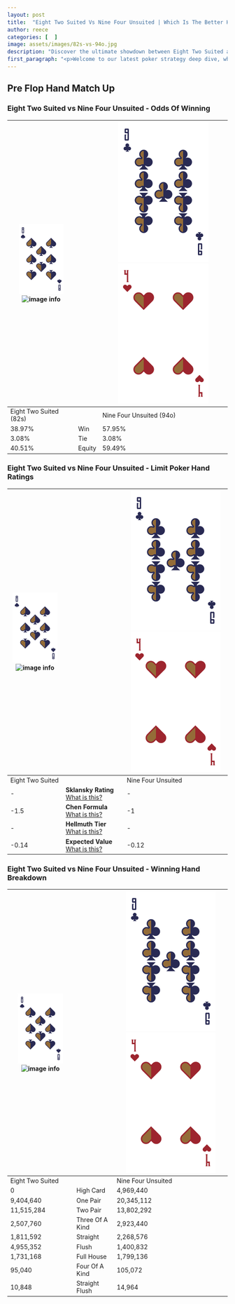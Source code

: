 ```yaml
---
layout: post
title:  "Eight Two Suited Vs Nine Four Unsuited | Which Is The Better Hand In Poker? A Complete Guide"
author: reece
categories: [  ]
image: assets/images/82s-vs-94o.jpg
description: "Discover the ultimate showdown between Eight Two Suited and Nine Four Unsuited in poker! Uncover the odds, strategies, and scenarios where one hand triumphs over the other. Get ready to up your poker game with this thrilling analysis."
first_paragraph: "<p>Welcome to our latest poker strategy deep dive, where we're pitting two distinct hands against each other in a high-stakes showdown: Eight Two Suited vs Nine Four Unsuited.</p><p>In the dynamic world of poker, every decision counts, and knowing which hand holds the upper hand is key to your success at the table.</p><p>In this article, we'll dissect these two hands, explore the scenarios where one dominates the other, and equip you with the knowledge to make strategic choices that can tip the odds in your favor.</p><p>Get ready to unravel the intriguing dynamics of these poker hands and elevate your game to new heights.</p>"
---
```




[comment]: # (sp0)

## Pre Flop Hand Match Up

<div class="table hand-ratings" markdown="1"> 



### Eight Two Suited vs Nine Four Unsuited - Odds Of Winning


    
| ![image info](assets/images/hand1/8.png) ![image info](assets/images/hand1/2s.png) |  | ![image info](assets/images/hand2/9.png) ![image info](assets/images/hand2/4o.png) |
| -------- | -------- | -------- |
| Eight Two Suited (82s) |  | Nine Four Unsuited (94o) |
| 38.97% | Win | 57.95% |
| 3.08% | Tie | 3.08% |
| 40.51% | Equity | 59.49% |




[comment]: # (sp1)



### Eight Two Suited vs Nine Four Unsuited - Limit Poker Hand Ratings


    
| ![image info](assets/images/hand1/8.png) ![image info](assets/images/hand1/2s.png) |  | ![image info](assets/images/hand2/9.png) ![image info](assets/images/hand2/4o.png) |
| -------- | -------- | -------- |
| Eight Two Suited |  | Nine Four Unsuited |
| - | **Sklansky Rating** [What is this?](/sklansky-rating-explained) | - |
| -1.5 | **Chen Formula** [What is this?](/chen-formula-explained) | -1 |
| - | **Hellmuth Tier** [What is this?](/Hellmuth-tier-explained) | - |
| -0.14 | **Expected Value** [What is this?](/expected-value-explained) | -0.12 |




[comment]: # (sp2)



### Eight Two Suited vs Nine Four Unsuited - Winning Hand Breakdown


    
| ![image info](assets/images/hand1/8.png) ![image info](assets/images/hand1/2s.png) |  | ![image info](assets/images/hand2/9.png) ![image info](assets/images/hand2/4o.png) |
| -------- | -------- | -------- |
| Eight Two Suited |  | Nine Four Unsuited |
| 0 | High Card | 4,969,440 |
| 9,404,640 | One Pair | 20,345,112 |
| 11,515,284 | Two Pair | 13,802,292 |
| 2,507,760 | Three Of A Kind | 2,923,440 |
| 1,811,592 | Straight | 2,268,576 |
| 4,955,352 | Flush | 1,400,832 |
| 1,731,168 | Full House | 1,799,136 |
| 95,040 | Four Of A Kind | 105,072 |
| 10,848 | Straight Flush | 14,964 |




[comment]: # (sp3)



</div>

[comment]: # (sp4)



[comment]: # (sp5)


